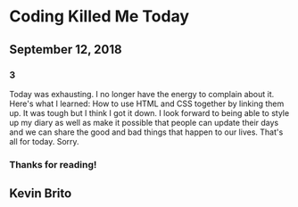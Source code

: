 <!DOCTYPE html>
<html>
<head>
    <meta charset="utf-8" />
    <meta http-equiv="X-UA-Compatible" content="IE=edge">
    <meta name="viewport" content="width=device-width, initial-scale=1">
    <link rel="stylesheet" type="text/css" media="screen" href="main.css" />
</head>
<body>
<h1 class="title">Coding Killed Me Today</h1>    
<h2 class="date"> September 12, 2018</h2>
<h3 class="entry">3</h3>
<p>Today was exhausting. I no longer have the energy to complain about it. Here's what I learned: How to use HTML and CSS together by linking them up. It was tough but I think I got it down. I look forward to being able to style up my diary as well as make it possible that people can update their days and we can share the good and bad things that happen to our lives. That's all for today. Sorry. </p>
<h3 class="thanks">Thanks for reading!</h2>
<h2 class="signature">Kevin Brito</h3>
</body>
</html>